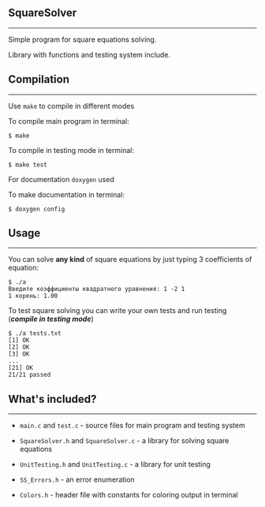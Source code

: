 ## **SquareSolver**
-------------------

Simple program for square equations solving.

Library with functions and testing system include.

## Compilation
--------------
Use ``make`` to compile in different modes

To compile main program in terminal:
```
$ make
```
To compile in testing mode in terminal:
```
$ make test
```

For documentation ``doxygen`` used

To make documentation in terminal:
```
$ doxygen config
```

## Usage
--------
You can solve **any kind** of square equations by just typing 3 coefficients of equation:
```
$ ./a
Введите коэффициенты квадратного уравнения: 1 -2 1
1 корень: 1.00
```

To test square solving you can write your own tests and run testing (***compile in testing mode***)
```
$ ./a tests.txt
[1] OK
[2] OK
[3] OK
...
[21] OK
21/21 passed
```

## What's included?
-----------------
- ``main.c``  and  ``test.c`` - source files for main program and testing system

- ``SquareSolver.h``  and  ``SquareSolver.c`` - a library for solving square equations

- ``UnitTesting.h``  and  ``UnitTesting.c`` - a library for unit testing

- ``SS_Errors.h`` - an error enumeration

- ``Colors.h`` - header file with constants for coloring output in terminal
